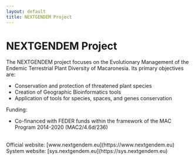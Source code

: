```yaml
---
layout: default
title: NEXTGENDEM Project
---
```


# NEXTGENDEM Project

The NEXTGENDEM project focuses on the Evolutionary Management of the Endemic Terrestrial Plant Diversity of Macaronesia. Its primary objectives are:

- Conservation and protection of threatened plant species
- Creation of Geographic Bioinformatics tools
- Application of tools for species, spaces, and genes conservation

Funding:
- Co-financed with FEDER funds within the framework of the MAC Program 2014-2020 (MAC2/4.6d/236)

<br>
Official website: [www.nextgendem.eu](https://www.nextgendem.eu)
<br>
System website: [sys.nextgendem.eu](https://sys.nextgendem.eu)

